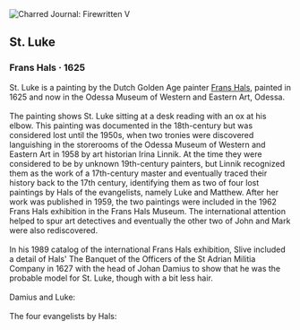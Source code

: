 <div class="artwork-of-the-day">
  <div class="container">
    <div class="img-wrapper">
      <img
        src="https://uploads7.wikiart.org/images/frans-hals/st-luke.jpg!Large.jpg"
        alt="Charred Journal: Firewritten V" />
    </div>
    <div class="artwork-detail">
      <div class="artwork-origin"> 
        <h2 class="artwork-name">St. Luke</h2>
        <h3 class="artist">
          Frans Hals
                    ·  1625
        </h3>
      </div>
      <p class="description">
        <span class="artwork-description-text ng-binding" ng-bind-html="viewModel.ArtworkOfTheDay.Description | unsafe">St. Luke is a painting by the Dutch Golden Age painter <a target="_blank" href="/en/frans-hals">Frans Hals</a>, painted in 1625 and now in the Odessa Museum of Western and Eastern Art, Odessa.
<br>
<br>The painting shows St. Luke sitting at a desk reading with an ox at his elbow. This painting was documented in the 18th-century but was considered lost until the 1950s, when two tronies were discovered languishing in the storerooms of the Odessa Museum of Western and Eastern Art in 1958 by art historian Irina Linnik. At the time they were considered to be by unknown 19th-century painters, but Linnik recognized them as the work of a 17th-century master and eventually traced their history back to the 17th century, identifying them as two of four lost paintings by Hals of the evangelists, namely Luke and Matthew. After her work was published in 1959, the two paintings were included in the 1962 Frans Hals exhibition in the Frans Hals Museum. The international attention helped to spur art detectives and eventually the other two of John and Mark were also rediscovered.
<br>
<br>In his 1989 catalog of the international Frans Hals exhibition, Slive included a detail of Hals' The Banquet of the Officers of the St Adrian Militia Company in 1627 with the head of Johan Damius to show that he was the probable model for St. Luke, though with a bit less hair.
<br>
<br>Damius and Luke:
<br>
<br>The four evangelists by Hals:</span>
                        <div class="text-shadow-container" ng-show="showShadow" style=""></div>
      </p>
    </div>
  </div>

</div>
